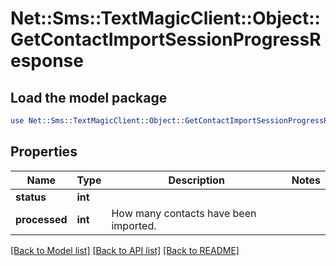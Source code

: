 # Net::Sms::TextMagicClient::Object::GetContactImportSessionProgressResponse

## Load the model package
```perl
use Net::Sms::TextMagicClient::Object::GetContactImportSessionProgressResponse;
```

## Properties
Name | Type | Description | Notes
------------ | ------------- | ------------- | -------------
**status** | **int** |  | 
**processed** | **int** | How many contacts have been imported. | 

[[Back to Model list]](../README.md#documentation-for-models) [[Back to API list]](../README.md#documentation-for-api-endpoints) [[Back to README]](../README.md)


